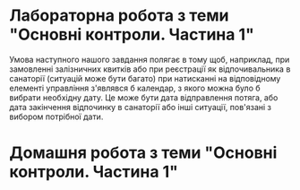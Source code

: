 # Лабораторна робота з теми "Основні контроли. Частина 1"

Умова наступного нашого завдання полягає в тому щоб, наприклад,
при замовленні залізничних квитків або при реєстрації як відпочивальника в санаторії (ситуацій може бути багато) при натисканні на відповідному елементі управління з'являвся б календар, з якого можна було б вибрати необхідну дату. Це
може бути дата відправлення потяга, або дата закінчення відпочинку в
санаторії або інші ситуації, пов'язані з вибором потрібної дати.


# Домашня робота з теми "Основні контроли. Частина 1"
